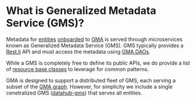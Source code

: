# What is Generalized Metadata Service (GMS)?

Metadata for [entities](entity.md) [onboarded](../how/entity-onboarding.md) to [GMA](gma.md) is served through microservices known as Generalized Metadata Service (GMS). GMS typically provides a [Rest.li](http://rest.li) API and must access the metadata using [GMA DAOs](../architecture/metadata-serving.md). 

While a GMS is completely free to define its public APIs, we do provide a list of [resource base classes](../../metadata-restli-resource/src/main/java/com/linkedin/metadata/restli) to leverage for common patterns.

GMA is designed to support a distributed fleet of GMS, each serving a subset of the [GMA graph](graph.md). However, for simplicity we include a single cenetralized GMS ([datahub-gms](../../gms)) that serves all entities.
